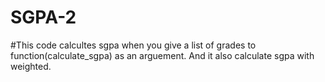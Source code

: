 # SGPA-2
#This code calcultes sgpa when you give a list of grades to function(calculate_sgpa) as an arguement. And it also calculate sgpa with weighted.
